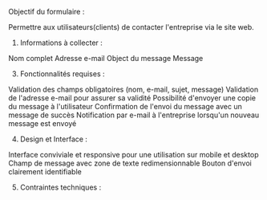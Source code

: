 Objectif du formulaire :

Permettre aux utilisateurs(clients) de contacter l'entreprise via le site web.

1. Informations à collecter :

Nom complet
Adresse e-mail
Object du message
Message

3. Fonctionnalités requises :

Validation des champs obligatoires (nom, e-mail, sujet, message)
Validation de l'adresse e-mail pour assurer sa validité
Possibilité d'envoyer une copie du message à l'utilisateur
Confirmation de l'envoi du message avec un message de succès
Notification par e-mail à l'entreprise lorsqu'un nouveau message est envoyé

4. Design et Interface :

Interface conviviale et responsive pour une utilisation sur mobile et desktop
Champ de message avec zone de texte redimensionnable
Bouton d'envoi clairement identifiable

5. Contraintes techniques :
